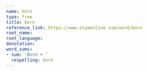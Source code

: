 ```yaml
---
name: born
type: free
title: born
reference_link: https://www.etymonline.com/word/born
root_name: 
root_language: 
denotation: 
word_sums:
- sum: 'Born + '
  respelling: born
---
```

